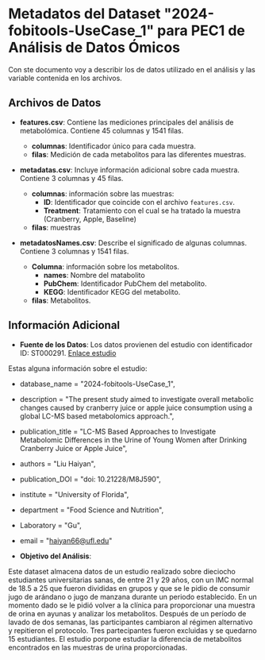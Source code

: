 
# Metadatos del Dataset "2024-fobitools-UseCase_1" para PEC1 de Análisis de Datos Ómicos

Con ste documento voy a describir los de datos utilizado en el análisis y las
variable contenida en los archivos.

## Archivos de Datos

- **features.csv**: Contiene las mediciones principales del análisis de metabolómica.
Contiene 45 columnas y 1541 filas.
    - **columnas**: Identificador único para cada muestra.
    - **filas**: Medición de cada metabolitos para las diferentes muestras.

- **metadatas.csv**: Incluye información adicional sobre cada muestra.
Contiene 3 columnas y 45 filas.
    - **columnas**: información sobre las muestras:
      - **ID**: Identificador que coincide con el archivo `features.csv`.
      - **Treatment**: Tratamiento con el cual se ha tratado la muestra
      (Cranberry, Apple, Baseline)
    - **filas**: muestras

- **metadatosNames.csv**: Describe el significado de algunas columnas.
Contiene 3 columnas y 1541 filas.
    - **Columna**: información sobre los metabolitos.
      - **names**: Nombre del matabolito
      - **PubChem**: Identificador PubChem del metabolito.
      - **KEGG**: Identificador KEGG del metabolito.
    - **filas**: Metabolitos.

## Información Adicional

- **Fuente de los Datos**: Los datos provienen del estudio con identificador ID: ST000291.
[Enlace estudio](https://www.metabolomicsworkbench.org/data/DRCCMetadata.php?Mode=Study&StudyID=ST000291)

Estas alguna información sobre el estudio:

- database_name = "2024-fobitools-UseCase_1",
- description = "The present study aimed to investigate overall metabolic changes caused by cranberry juice or apple juice consumption using a global LC-MS based metabolomics approach.",
- publication_title = "LC-MS Based Approaches to Investigate Metabolomic Differences in the Urine of Young Women after Drinking Cranberry Juice or Apple Juice",
- authors = "Liu Haiyan",
- publication_DOI = "doi: 10.21228/M8J590",
- institute = "University of Florida",
- department = "Food Science and Nutrition",
- Laboratory = "Gu",
- email = "haiyan66@ufl.edu"

- **Objetivo del Análisis**: 

Este dataset almacena datos de un estudio realizado sobre dieciocho estudiantes 
universitarias sanas, de entre 21 y 29 años, con un IMC normal de 18.5 a 25 que
fueron divididas en grupos y que se le pidio de consumir jugo de arándano o 
jugo de manzana durante un periodo establecido. En un momento dado se le pidió
volver a la clínica para proporcionar una muestra de orina en ayunas y analizar
los metabolitos. Después de un período de lavado de dos semanas, las participantes
cambiaron al régimen alternativo y repitieron el protocolo.
Tres partecipantes fueron excluidas y se quedarno 15 estudiantes.
El estudio porpone estudiar la diferencia de metabolitos encontrados en las 
muestras de urina proporcionadas.
